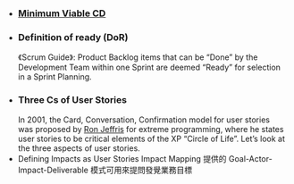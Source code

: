 - ### [Minimum Viable CD](https://minimumcd.org/minimumcd/#continuous-integration)
- ### Definition of ready (DoR)
  《Scrum Guide》: Product Backlog items that can be “Done” by the Development Team within one Sprint are deemed “Ready” for selection in a Sprint Planning.
- ### Three Cs of User Stories
  In 2001, the Card, Conversation, Confirmation model for user stories was proposed by [Ron Jeffris](http://xprogramming.com/articles/expcardconversationconfirmation/) for extreme programming, where he states user stories to be critical elements of the XP “Circle of Life”. Let’s look at the three aspects of user stories.
- Defining Impacts as User Stories
  Impact Mapping 提供的 Goal-Actor-Impact-Deliverable 模式可用來提問發覺業務目標